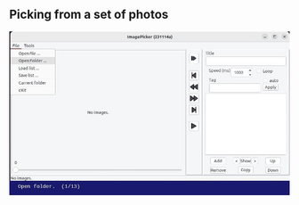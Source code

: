 ## Picking from a set of photos

![Animated GIF of screenshots showing picking from a set of photos](readme_images/pick-photos.gif)
